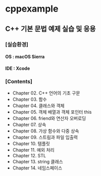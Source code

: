 # cppexample

## C++ 기본 문법 예제 실습 및 응용

### [실습환경]
#### OS : macOS Sierra
#### IDE : Xcode

### [Contents]
* Chapter 02. C++ 언어의 기초 구문
* Chapter 03. 함수
* Chapter 04. 클래스와 객체
* Chapter 05. 객체 배열과 객체 포인터 this
* Chapter 06. friend와 연산자 오버로딩
* Chapter 07. 상속
* Chapter 08. 가상 함수와 다중 상속
* Chapter 09. 스트림과 파일 입출력
* Chapter 10. 템플릿
* Chapter 11. 예외 처리
* Chapter 12. STL
* Chapter 13. string 클래스
* Chapter 14. 네임스페이스
